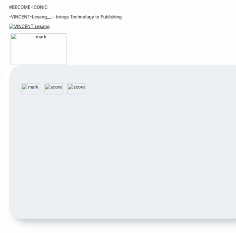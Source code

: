 #BECOME-ICONIC

-VINCENT-Lesang__-- brings Technology to Publishing

<a href="https://drive.google.com/drive/folders/1SCPLuuEhJSFEz5O7PWe5rrMD9rRf8KfZ"> <img src="https://github.com/vincentlesang/vincentlesang.github.io/blob/master/logosubs.png" alt="VINCENT Lesang"> </a>

<div style="display: inline-block; justify-content: center;">

<img style="display: inline; margin: 0 5px; justify-content: center; text-align: center;" title="mark" src="https://github.com/vincentlesang/vincentlesang.github.io/blob/master/logosubs.png" alt="mark" width="180" height="102">

<div style="width:700px; height: 400px; padding: 60px 35px 35px;
            border-radius: 40px; 
            background: #ecf0f3;
            box-shadow: 13px 13px 20px #cbced1,
            -13px -13px 20px #ffffff"
            title="hold" alt="hold" width="60" height="34">  
<img style="display: inline; margin: 0 5px; justify-content: center; text-align: center;" title="mark" src="https://github.com/vincentlesang/vincentlesang.github.io/blob/master/logosubs.png" alt="mark" width="60" height="34"> 
<img style="display: inline; margin: 0 5px; justify-content: center; text-align: center;" title="score" src="https://github.com/vincentlesang/vincentlesang.github.io/blob/master/logosubs.png" alt="score" width="60" height="34"> 
<img style="display: inline; margin: 0 5px; justify-content: center; text-align: center;" title="score" src="https://github.com/vincentlesang/vincentlesang.github.io/blob/master/logosubs.png" alt="score" width="60" height="34"> 

</div>
</div> 



